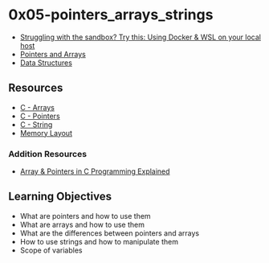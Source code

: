 # 0x05-pointers_arrays_strings
* [Struggling with the sandbox? Try this: Using Docker & WSL on your local host](https://intranet.alxswe.com/concepts/100039)
* [Pointers and Arrays](https://intranet.alxswe.com/concepts/60)
* [Data Structures](https://intranet.alxswe.com/concepts/120)
## Resources
* [C - Arrays](https://intranet.alxswe.com/rltoken/PVi2XMuApOK3jfhsoqsyXw)
* [C - Pointers](https://intranet.alxswe.com/rltoken/oyHybzYBeFiLUMALpb_usA)
* [C - String](https://intranet.alxswe.com/rltoken/sUeh9qDyW9pePOfJIpx_Bw)
* [Memory Layout](https://intranet.alxswe.com/rltoken/0k6CD2ZMzSFOMUxMOBiAlQ)
### Addition Resources
* [Array & Pointers in C Programming Explained](https://intranet.alxswe.com/rltoken/MiVrdKaKsnFsUOYQBtXugg)
## Learning Objectives
* What are pointers and how to use them
* What are arrays and how to use them
* What are the differences between pointers and arrays
* How to use strings and how to manipulate them
* Scope of variables
